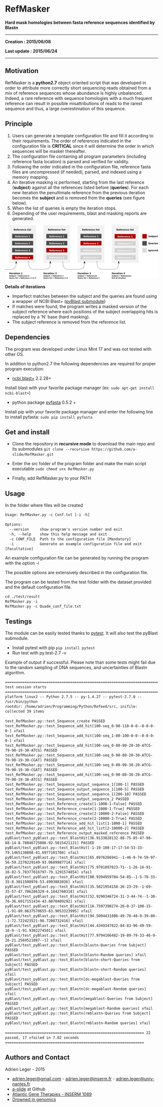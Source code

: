 ﻿# RefMasker

**Hard mask homologies between fasta reference sequences identified by Blastn**

---

**Creation : 2015/06/08**

**Last update : 2015/06/24**

---

## Motivation

RefMasker is a **python2.7** object oriented script that was developed in order to attribute more correctly short sequencing reads obtained from a mix of reference sequences whose abundance is highly unbalanced. Indeed, a rare reference with sequence homologies with a much frequent reference can result in possible misattributions of reads to the rarest sequence and thus, a large overestimation of this sequence.

## Principle

1. Users can generate a template configuration file and fill it according to their requirements. The order of references indicated in the configuration file is **CRITICAL** since it will determine the order in which sequences will be masker thereafter.
2. The configuration file containing all program parameters (including reference fasta location) is parsed and verified for validity.
3. Following the order indicated in the configuration file, reference fasta files are uncompressed (if needed), parsed, and indexed using a memory mapping.
4. An iterative masking is performed, starting from the last reference (**subject**) against all the references listed before (**queries**). For each new iteration the penultimate reference from the previous iteration becomes the **subject** and is removed from the **queries** (see figure below).
5. When the list of queries is empty the iteration stops.
6. Depending of the user requirements, blast and masking reports are generated.

![RefMasker_iteration](https://raw.githubusercontent.com/a-slide/RefMasker/master/fig/RefMasker_iteration.png)

**Details of iterations**
    
* Imperfect matches between the subject and the queries are found using a wrapper of NCBI Blast+ ([pyBlast submodule](http://a-slide.github.io/pyBlast))
* If matches were found, the program writes a masked version of the subject reference where each positions of the subject overlapping hits is replaced by a 'N' base (hard masking).
* The subject reference is removed from the reference list.

## Dependencies

The program was developed under Linux Mint 17 and was not tested with other OS.

In addition to python2.7 the following dependencies are required for proper program execution:

* [ncbi blast+](http://blast.ncbi.nlm.nih.gov.gate2.inist.fr/Blast.cgi?PAGE_TYPE=BlastDocs&DOC_TYPE=Download) 2.2.28+

Install blast with your favorite package manager (ex: `sudo apt-get install ncbi-blast+`) 

* python package [pyfasta](https://github.com/brentp/pyfasta/) 0.5.2 +

Install pip with your favorite package manager and enter the following line to install pyfasta: `sudo pip install pyfasta`

## Get and install

* Clone the repository in **recursive mode** to download the main repo and its submodules `git clone --recursive https://github.com/a-slide/RefMasker.git`

* Enter the src folder of the program folder and make the main script executable `sudo chmod u+x RefMasker.py`

* Finally, add RefMasker.py to your PATH

## Usage

In the folder where files will be created

```
Usage: RefMasker.py -c Conf.txt [-i -h]

Options:
  --version     show program's version number and exit
  -h, --help    show this help message and exit
  -c CONF_FILE  Path to the configuration file [Mandatory]
  -i            Generate an example configuration file and exit [Facultative]
```
  
An example configuration file can be generated by running the program with the option -i

The possible options are extensively described in the configuration file.

The program can be tested from the test folder with the dataset provided and the default configuration file.

```
cd ./test/result
RefMasker.py -i
RefMasker.py -c Quade_conf_file.txt
```

## Testings

The module can be easily tested thanks to [pytest](http://pytest.org/latest/). It will also test the pyBlast submodule.

* Install pytest with pip `pip install pytest`
* Run test with py.test-2.7 -v

Example of output if successful. Please note than some tests might fail due to the random sampling of DNA sequences, and uncertainties of Blastn algorithm.

```
========================================================================= test session starts =========================================================================
platform linux2 -- Python 2.7.5 -- py-1.4.27 -- pytest-2.7.0 -- /usr/bin/python
rootdir: /home/adrien/Programming/Python/Refeed/src, inifile: 
collected 39 items 

test_RefMasker.py::test_Sequence_create PASSED
test_RefMasker.py::test_Sequence_add_hit[100-seq_0-90-110-0-0--0-0-0-0-] xfail
test_RefMasker.py::test_Sequence_add_hit[100-seq_1-80-100-0-0--0-0-0-0-] xfail
test_RefMasker.py::test_Sequence_add_hit[100-seq_0-80-90-20-30-ATCG-79-90-19-30-ATCG] PASSED
test_RefMasker.py::test_Sequence_add_hit[100-seq_0-90-80-20-30-ATCG-79-90-19-30-CGAT] PASSED
test_RefMasker.py::test_Sequence_add_hit[100-seq_0-80-90-30-20-ATCG-79-90-19-30-CGAT] PASSED
test_RefMasker.py::test_Sequence_add_hit[100-seq_0-90-80-30-20-ATCG-79-90-19-30-ATCG] PASSED
test_RefMasker.py::test_Sequence_output_sequence_1[100-1] PASSED
test_RefMasker.py::test_Sequence_output_sequence_1[100-5] PASSED
test_RefMasker.py::test_Sequence_output_sequence_1[200-10] PASSED
test_RefMasker.py::test_Sequence_output_sequence_2 PASSED
test_RefMasker.py::test_Reference_create[1-1000-1-False] PASSED
test_RefMasker.py::test_Reference_create[1-1000-1-True] PASSED
test_RefMasker.py::test_Reference_create[2-10000-2-False] PASSED
test_RefMasker.py::test_Reference_create[2-10000-2-True] PASSED
test_RefMasker.py::test_Reference_add_hit_list[1-1000-1] PASSED
test_RefMasker.py::test_Reference_add_hit_list[2-10000-2] PASSED
test_RefMasker.py::test_Reference_output_masked_reference PASSED
pyBlast/test_pyBlast.py::test_BlastHit[36.9133828132-88-75-85-47-98-88-14-8.78046725086-92.5815421121] PASSED
pyBlast/test_pyBlast.py::test_BlastHit[-1-19-100-17-17-54-53-33-79.1465130808-41.6977101708] xfail
pyBlast/test_pyBlast.py::test_BlastHit[65.8976266941--1-46-9-74-59-97-56-59.2270229149-93.0689987714] xfail
pyBlast/test_pyBlast.py::test_BlastHit[75.9701897823-71--1-26-16-91-16-82-5.78377016797-79.1291574854] xfail
pyBlast/test_pyBlast.py::test_BlastHit[80.9394959784-54-85--1-5-78-33-35-8.3011500976-53.4993883036] xfail
pyBlast/test_pyBlast.py::test_BlastHit[35.5821954158-26-23-29--1-69-35-57-47.706286329-4.1842760318] xfail
pyBlast/test_pyBlast.py::test_BlastHit[52.9290346724-31-3-44-74--1-30-76-36.6917151434-43.8870409292] xfail
pyBlast/test_pyBlast.py::test_BlastHit[16.7597390274-26-0-37-100-15--1-91-89.8637578655-63.9053323995] xfail
pyBlast/test_pyBlast.py::test_BlastHit[94.5094431806-49-70-48-9-39-80--1-72.722423521-98.7208732416] xfail
pyBlast/test_pyBlast.py::test_BlastHit[44.4349347822-84-83-96-49-59-16-9--1-91.9302274501] xfail
pyBlast/test_pyBlast.py::test_BlastHit[77.9794166482-19-89-79-33-46-9-26-21.2569521087--1] xfail
pyBlast/test_pyBlast.py::test_Blastn[blastn-Queries from Subject] PASSED
pyBlast/test_pyBlast.py::test_Blastn[blastn-Random queries] xfail
pyBlast/test_pyBlast.py::test_Blastn[blastn-short-Queries from Subject] PASSED
pyBlast/test_pyBlast.py::test_Blastn[blastn-short-Random queries] xfail
pyBlast/test_pyBlast.py::test_Blastn[dc-megablast-Queries from Subject] PASSED
pyBlast/test_pyBlast.py::test_Blastn[dc-megablast-Random queries] xfail
pyBlast/test_pyBlast.py::test_Blastn[megablast-Queries from Subject] PASSED
pyBlast/test_pyBlast.py::test_Blastn[megablast-Random queries] xfail
pyBlast/test_pyBlast.py::test_Blastn[rmblastn-Queries from Subject] PASSED
pyBlast/test_pyBlast.py::test_Blastn[rmblastn-Random queries] xfail

================================================================ 22 passed, 17 xfailed in 7.02 seconds ================================================================
```

## Authors and Contact

Adrien Leger - 2015

* <adrien.leger@gmail.com> - <adrien.leger@inserm.fr> - <adrien.leger@univ-nantes.fr>
* [a-slide](https://github.com/a-slide) at Github
* [Atlantic Gene Therapies - INSERM 1089](http://www.atlantic-gene-therapies.fr/)
* [Drowned in genomics](http://a-slide.github.io/)

